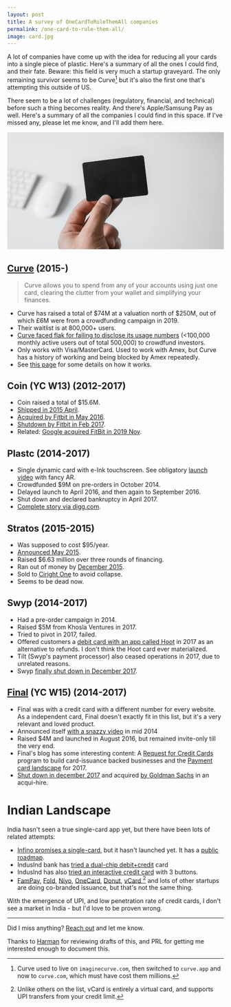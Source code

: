 ```yaml
---
layout: post
title: A survey of OneCardToRuleThemAll companies
permalink: /one-card-to-rule-them-all/
image: card.jpg
---
```


A lot of companies have come up with the idea for reducing all your cards into a single piece of plastic. Here's a summary of all the ones I could find, and their fate.
Beware: this field is very much a startup graveyard. The only remaining survivor seems to be Curve[^1] but it's also the first one that's attempting this outside of US.

There seem to be a lot of challenges (regulatory, financial, and technical) before such a thing becomes reality. And there's Apple/Samsung Pay as well. Here's a summary of all the companies I could find in this space.
If I've missed any, please let me know, and I'll add them here.

![A photo of a hand holding a blank card](/img/card.jpg)

## [Curve](https://www.curve.com/) (2015-)

>Curve allows you to spend from any of your accounts using just one card, clearing the clutter from your wallet and simplifying your finances.

- Curve has raised a total of $74M at a valuation north of $250M, out of which £6M were from a crowdfunding campaign in 2019.
- Their waitlist is at 800,000+ users.
- [Curve faced flak for failing to disclose its usage numbers](https://www.businessinsider.com/curve-fintech-startup-leaked-active-users-crowdfunding-2019-11) (<100,000 monthly active users out of total 500,000) to crowdfund investors.
- Only works with Visa/MasterCard. Used to work with Amex, but Curve has a history of working and being blocked by Amex repeatedly.
- See [this page](https://support.imaginecurve.com/hc/en-gb/articles/115005783125-How-does-Curve-work-) for some details on how it works.

## Coin (YC W13) (2012-2017)

- Coin raised a total of $15.6M.
- [Shipped in 2015 April](https://techcrunch.com/2015/04/17/coin-the-one-credit-card-to-rule-them-all-is-finally-shipping/).
- [Acquired by Fitbit in May 2016](https://investor.fitbit.com/press/press-releases/press-release-details/2016/Fitbit-Inc-Acquires-Wearable-Payments-Assets-From-Financial-Technology-Company-Coin/default.aspx).
- [Shutdown by Fitbit in Feb 2017](https://techcrunch.com/2017/01/31/coin-shut-down/).
- Related: [Google acquired FitBit in 2019 Nov](https://techcrunch.com/2019/11/01/google-is-acquiring-fitbit/).

## Plastc (2014-2017)

- Single dynamic card with e-Ink touchscreen. See obligatory [launch video](https://www.youtube.com/watch?v=8QrI3lntq3g) with fancy AR.
- Crowdfunded $9M on pre-orders in October 2014.
- Delayed launch to April 2016, and then again to September 2016.
- Shut down and declared bankruptcy in April 2017.
- [Complete story via digg.com](https://digg.com/2017/plastc-smart-card-bankruptcy-what-happened).

## Stratos (2015-2015)

- Was supposed to cost $95/year.
- [Announced May 2015](https://techcrunch.com/2015/05/26/the-stratos-all-in-one-credit-card-isnt-perfect-enough/).
- Raised $6.63 million over three rounds of financing.
- Ran out of money by [December 2015](https://techcrunch.com/2015/12/21/stratos-card-to-shut-down-just-six-months-after-launching/).
- Sold to [Ciright One](https://techcrunch.com/2015/12/22/stratos-sells-to-ciright-one-to-avoid-collapse/) to avoid collapse.
- Seems to be dead now.

## Swyp (2014-2017)

- Had a pre-order campaign in 2014.
- Raised $5M from Khosla Ventures in 2017.
- Tried to pivot in 2017, failed.
- Offered customers a [debit card with an app called Hoot](http://blog.swypcard.com/blog/swyp-card-july-update) in 2017 as an alternative to refunds. I don't think the Hoot card ever materialized.
- Tilt (Swyp's payment processor) also ceased operations in 2017, due to unrelated reasons.
- Swyp [finally shut down in December 2017](http://blog.swypcard.com/blog/swyp-card-update).

## [Final](https://www.getfinal.com/) (YC W15) (2014-2017)

- Final was with a credit card with a different number for every website. As a independent card, Final doesn't exactly fit in this list, but it's a very relevant and loved product.
- Announced itself [with a snazzy video](https://www.youtube.com/watch?v=8ZtG5DX5FR0) in mid 2014
- Raised $4M and launched in August 2016, but remained invite-only till the very end.
- Final's blog has some interesting content: A [Request for Credit Cards](https://www.getfinal.com/company-news/2017/08/21/rfcc/) program to build card-issuance backed businesses and the [Payment card landscape](https://www.getfinal.com/company-news/2017/03/30/2017-payment-card-landscape/) for 2017.
- [Shut down in december 2017](https://www.getfinal.com/company-news/2017/12/06/a-final-farewell/) and acquired [by Goldman Sachs](https://www.fastcompany.com/40523758/goldman-sachs-buys-credit-card-startup-final) in an acqui-hire.

# Indian Landscape

India hasn't seen a true single-card app yet, but there have been lots of related attempts:

- [Infino promises a single-card](https://getinfino.com/), but it hasn't launched yet. It has a [public roadmap](https://trello.com/b/2h9S100Z/the-infino-roadmap).
- IndusInd bank has [tried a dual-chip debit+credit](https://www.businesstoday.in/sectors/banks/indusind-launches-credit-cum-debit-card-confuse-customers/story/284912.html) card
- IndusInd has also [tried an interactive credit card](https://www.businesstoday.in/top-story/new-credit-card-with-buttons-gives-users-emi-options-helps-redeem-reward-points/story/290763.html) with 3 buttons.
- [FamPay](https://fampay.in/), [Fold](https://fold.money/), [Niyo](https://www.goniyo.com/), [OneCard](https://www.getonecard.app/), [Donut](https://meetdonut.com/), [vCard [^2]](https://vcard.ai/hdWorks/) and lots of other startups are doing co-branded issuance, but that's not the same thing.

With the emergence of UPI, and low penetration rate of credit cards, I don't see a market in India - but I'd love to be proven wrong.

---

Did I miss anything? [Reach out](/contact/) and let me know.

Thanks to [Harman](https://twitter.com/thatharmansingh) for reviewing drafts of this, and PRL for getting me interested enough to document this.

[^1]: Curve used to live on `imaginecurve.com`, then switched to `curve.app` and now to `curve.com`, which must have cost them millions.
[^2]: Unlike others on the list, vCard is entirely a virtual card, and supports UPI transfers from your credit limit.
